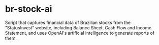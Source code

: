 # br-stock-ai
Script that captures financial data of Brazilian stocks from the "StatusInvest" website, including Balance Sheet, Cash Flow and Income Statement, and uses OpenAI's artificial intelligence to generate reports of them.
